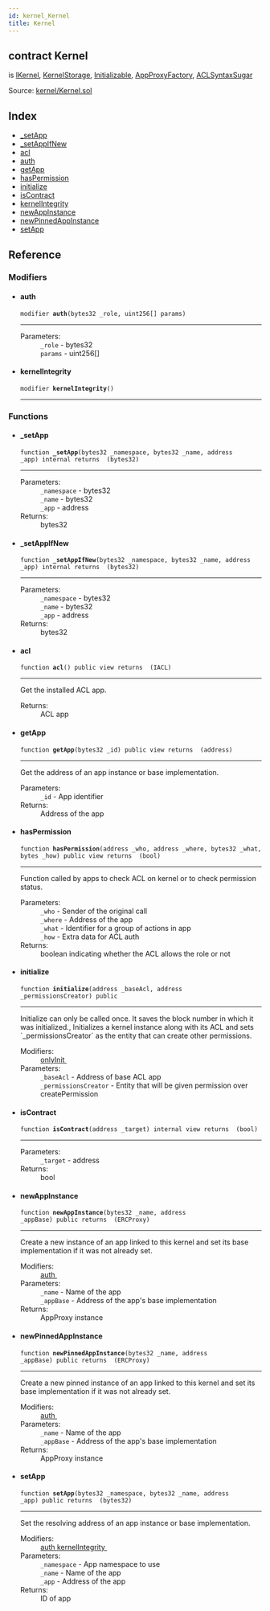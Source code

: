 ```yaml
---
id: kernel_Kernel
title: Kernel
---
```


<div class="contract-doc"><div class="contract"><h2 class="contract-header"><span class="contract-kind">contract</span> Kernel</h2><p class="base-contracts"><span>is</span> <a href="kernel_IKernel.html">IKernel</a><span>, </span><a href="kernel_KernelStorage.html">KernelStorage</a><span>, </span><a href="common_Initializable.html">Initializable</a><span>, </span><a href="factory_AppProxyFactory.html">AppProxyFactory</a><span>, </span><a href="acl_ACLSyntaxSugar.html">ACLSyntaxSugar</a></p><div class="source">Source: <a href="https://github.com/aragon/aragonOS//blob/v3.1.4/contracts/kernel/Kernel.sol" target="_blank">kernel/Kernel.sol</a></div></div><div class="index"><h2>Index</h2><ul><li><a href="kernel_Kernel.html#_setApp">_setApp</a></li><li><a href="kernel_Kernel.html#_setAppIfNew">_setAppIfNew</a></li><li><a href="kernel_Kernel.html#acl">acl</a></li><li><a href="kernel_Kernel.html#auth">auth</a></li><li><a href="kernel_Kernel.html#getApp">getApp</a></li><li><a href="kernel_Kernel.html#hasPermission">hasPermission</a></li><li><a href="kernel_Kernel.html#initialize">initialize</a></li><li><a href="kernel_Kernel.html#isContract">isContract</a></li><li><a href="kernel_Kernel.html#kernelIntegrity">kernelIntegrity</a></li><li><a href="kernel_Kernel.html#newAppInstance">newAppInstance</a></li><li><a href="kernel_Kernel.html#newPinnedAppInstance">newPinnedAppInstance</a></li><li><a href="kernel_Kernel.html#setApp">setApp</a></li></ul></div><div class="reference"><h2>Reference</h2><div class="modifiers"><h3>Modifiers</h3><ul><li><div class="item modifier"><span id="auth" class="anchor-marker"></span><h4 class="name">auth</h4><div class="body"><code class="signature">modifier <strong>auth</strong><span>(bytes32 _role, uint256[] params) </span></code><hr/><dl><dt><span class="label-parameters">Parameters:</span></dt><dd><div><code>_role</code> - bytes32</div><div><code>params</code> - uint256[]</div></dd></dl></div></div></li><li><div class="item modifier"><span id="kernelIntegrity" class="anchor-marker"></span><h4 class="name">kernelIntegrity</h4><div class="body"><code class="signature">modifier <strong>kernelIntegrity</strong><span>() </span></code><hr/></div></div></li></ul></div><div class="functions"><h3>Functions</h3><ul><li><div class="item function"><span id="_setApp" class="anchor-marker"></span><h4 class="name">_setApp</h4><div class="body"><code class="signature">function <strong>_setApp</strong><span>(bytes32 _namespace, bytes32 _name, address _app) </span><span>internal </span><span>returns  (bytes32) </span></code><hr/><dl><dt><span class="label-parameters">Parameters:</span></dt><dd><div><code>_namespace</code> - bytes32</div><div><code>_name</code> - bytes32</div><div><code>_app</code> - address</div></dd><dt><span class="label-return">Returns:</span></dt><dd>bytes32</dd></dl></div></div></li><li><div class="item function"><span id="_setAppIfNew" class="anchor-marker"></span><h4 class="name">_setAppIfNew</h4><div class="body"><code class="signature">function <strong>_setAppIfNew</strong><span>(bytes32 _namespace, bytes32 _name, address _app) </span><span>internal </span><span>returns  (bytes32) </span></code><hr/><dl><dt><span class="label-parameters">Parameters:</span></dt><dd><div><code>_namespace</code> - bytes32</div><div><code>_name</code> - bytes32</div><div><code>_app</code> - address</div></dd><dt><span class="label-return">Returns:</span></dt><dd>bytes32</dd></dl></div></div></li><li><div class="item function"><span id="acl" class="anchor-marker"></span><h4 class="name">acl</h4><div class="body"><code class="signature">function <strong>acl</strong><span>() </span><span>public </span><span>view </span><span>returns  (IACL) </span></code><hr/><div class="description"><p>Get the installed ACL app.</p></div><dl><dt><span class="label-return">Returns:</span></dt><dd>ACL app</dd></dl></div></div></li><li><div class="item function"><span id="getApp" class="anchor-marker"></span><h4 class="name">getApp</h4><div class="body"><code class="signature">function <strong>getApp</strong><span>(bytes32 _id) </span><span>public </span><span>view </span><span>returns  (address) </span></code><hr/><div class="description"><p>Get the address of an app instance or base implementation.</p></div><dl><dt><span class="label-parameters">Parameters:</span></dt><dd><div><code>_id</code> - App identifier</div></dd><dt><span class="label-return">Returns:</span></dt><dd>Address of the app</dd></dl></div></div></li><li><div class="item function"><span id="hasPermission" class="anchor-marker"></span><h4 class="name">hasPermission</h4><div class="body"><code class="signature">function <strong>hasPermission</strong><span>(address _who, address _where, bytes32 _what, bytes _how) </span><span>public </span><span>view </span><span>returns  (bool) </span></code><hr/><div class="description"><p>Function called by apps to check ACL on kernel or to check permission status.</p></div><dl><dt><span class="label-parameters">Parameters:</span></dt><dd><div><code>_who</code> - Sender of the original call</div><div><code>_where</code> - Address of the app</div><div><code>_what</code> - Identifier for a group of actions in app</div><div><code>_how</code> - Extra data for ACL auth</div></dd><dt><span class="label-return">Returns:</span></dt><dd>boolean indicating whether the ACL allows the role or not</dd></dl></div></div></li><li><div class="item function"><span id="initialize" class="anchor-marker"></span><h4 class="name">initialize</h4><div class="body"><code class="signature">function <strong>initialize</strong><span>(address _baseAcl, address _permissionsCreator) </span><span>public </span></code><hr/><div class="description"><p>Initialize can only be called once. It saves the block number in which it was initialized., Initializes a kernel instance along with its ACL and sets `_permissionsCreator` as the entity that can create other permissions.</p></div><dl><dt><span class="label-modifiers">Modifiers:</span></dt><dd><a href="common_Initializable.html#onlyInit">onlyInit </a></dd><dt><span class="label-parameters">Parameters:</span></dt><dd><div><code>_baseAcl</code> - Address of base ACL app</div><div><code>_permissionsCreator</code> - Entity that will be given permission over createPermission</div></dd></dl></div></div></li><li><div class="item function"><span id="isContract" class="anchor-marker"></span><h4 class="name">isContract</h4><div class="body"><code class="signature">function <strong>isContract</strong><span>(address _target) </span><span>internal </span><span>view </span><span>returns  (bool) </span></code><hr/><dl><dt><span class="label-parameters">Parameters:</span></dt><dd><div><code>_target</code> - address</div></dd><dt><span class="label-return">Returns:</span></dt><dd>bool</dd></dl></div></div></li><li><div class="item function"><span id="newAppInstance" class="anchor-marker"></span><h4 class="name">newAppInstance</h4><div class="body"><code class="signature">function <strong>newAppInstance</strong><span>(bytes32 _name, address _appBase) </span><span>public </span><span>returns  (ERCProxy) </span></code><hr/><div class="description"><p>Create a new instance of an app linked to this kernel and set its base implementation if it was not already set.</p></div><dl><dt><span class="label-modifiers">Modifiers:</span></dt><dd><a href="kernel_Kernel.html#auth">auth </a></dd><dt><span class="label-parameters">Parameters:</span></dt><dd><div><code>_name</code> - Name of the app</div><div><code>_appBase</code> - Address of the app&#x27;s base implementation</div></dd><dt><span class="label-return">Returns:</span></dt><dd>AppProxy instance</dd></dl></div></div></li><li><div class="item function"><span id="newPinnedAppInstance" class="anchor-marker"></span><h4 class="name">newPinnedAppInstance</h4><div class="body"><code class="signature">function <strong>newPinnedAppInstance</strong><span>(bytes32 _name, address _appBase) </span><span>public </span><span>returns  (ERCProxy) </span></code><hr/><div class="description"><p>Create a new pinned instance of an app linked to this kernel and set its base implementation if it was not already set.</p></div><dl><dt><span class="label-modifiers">Modifiers:</span></dt><dd><a href="kernel_Kernel.html#auth">auth </a></dd><dt><span class="label-parameters">Parameters:</span></dt><dd><div><code>_name</code> - Name of the app</div><div><code>_appBase</code> - Address of the app&#x27;s base implementation</div></dd><dt><span class="label-return">Returns:</span></dt><dd>AppProxy instance</dd></dl></div></div></li><li><div class="item function"><span id="setApp" class="anchor-marker"></span><h4 class="name">setApp</h4><div class="body"><code class="signature">function <strong>setApp</strong><span>(bytes32 _namespace, bytes32 _name, address _app) </span><span>public </span><span>returns  (bytes32) </span></code><hr/><div class="description"><p>Set the resolving address of an app instance or base implementation.</p></div><dl><dt><span class="label-modifiers">Modifiers:</span></dt><dd><a href="kernel_Kernel.html#auth">auth </a><a href="kernel_Kernel.html#kernelIntegrity">kernelIntegrity </a></dd><dt><span class="label-parameters">Parameters:</span></dt><dd><div><code>_namespace</code> - App namespace to use</div><div><code>_name</code> - Name of the app</div><div><code>_app</code> - Address of the app</div></dd><dt><span class="label-return">Returns:</span></dt><dd>ID of app</dd></dl></div></div></li></ul></div></div></div>
